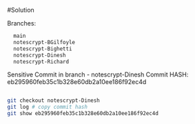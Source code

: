 #Solution

Branches:
```bash
  main
  notescrypt-BGilfoyle
  notescrypt-Bighetti
  notescrypt-Dinesh
  notescrypt-Richard
```

Sensitive Commit in branch - notescrypt-Dinesh 
Commit HASH: eb295960feb35c1b328e60db2a10ee186f92ec4d


```bash

git checkout notescrypt-Dinesh
git log # copy commit hash
git show eb295960feb35c1b328e60db2a10ee186f92ec4d

```
